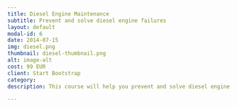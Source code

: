 ```yaml
---
title: Diesel Engine Maintenance
subtitle: Prevent and solve diesel engine failures
layout: default
modal-id: 6
date: 2014-07-15
img: diesel.png
thumbnail: diesel-thumbnail.png
alt: image-alt
cost: 99 EUR
client: Start Bootstrap
category: 
description: This course will help you prevent and solve diesel engine failures. The course will give awareness of the main systems of a marine diesel engine and the ability to prevent breakdown at sea & rectify defects not requiring workshop support. Mechanical failure is the main cause of lifeboat callouts to yachts. This course includes basic maintenance and engine care which will prevent most cases of engine failure.

---
```

